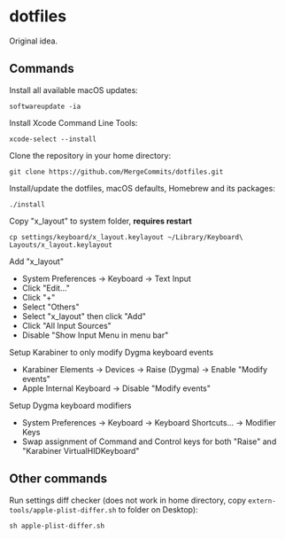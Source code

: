 # dotfiles
Original idea.

## Commands

Install all available macOS updates:

    softwareupdate -ia

Install Xcode Command Line Tools:

    xcode-select --install

Clone the repository in your home directory:

    git clone https://github.com/MergeCommits/dotfiles.git

Install/update the dotfiles, macOS defaults, Homebrew and its packages:

    ./install

Copy "x_layout" to system folder, **requires restart**

    cp settings/keyboard/x_layout.keylayout ~/Library/Keyboard\ Layouts/x_layout.keylayout

Add "x_layout"

-  System Preferences -> Keyboard -> Text Input
-  Click "Edit..."
-  Click "+"
-  Select "Others"
-  Select "x_layout" then click "Add"
-  Click "All Input Sources"
-  Disable "Show Input Menu in menu bar"

Setup Karabiner to only modify Dygma keyboard events

-  Karabiner Elements -> Devices -> Raise (Dygma) -> Enable "Modify events"
-  Apple Internal Keyboard -> Disable "Modify events"

Setup Dygma keyboard modifiers

-  System Preferences -> Keyboard -> Keyboard Shortcuts... -> Modifier Keys
-  Swap assignment of Command and Control keys for both "Raise" and "Karabiner VirtualHIDKeyboard"

## Other commands

Run settings diff checker (does not work in home directory, copy `extern-tools/apple-plist-differ.sh` to folder on Desktop):

    sh apple-plist-differ.sh
